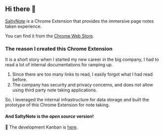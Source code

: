 ## Hi there 👋

<!--

**Here are some ideas to get you started:**

🙋‍♀️ A short introduction - what is your organization all about?
🌈 Contribution guidelines - how can the community get involved?
👩‍💻 Useful resources - where can the community find your docs? Is there anything else the community should know?
🍿 Fun facts - what does your team eat for breakfast?
🧙 Remember, you can do mighty things with the power of [Markdown](https://docs.github.com/github/writing-on-github/getting-started-with-writing-and-formatting-on-github/basic-writing-and-formatting-syntax)
-->

[SaltyNote](https://saltynote.com/) is a Chrome Extension that provides the immersive page notes taken experience. 

You can find it from the [Chrome Web Store](https://chrome.google.com/webstore/detail/saltynote/baanghljiehhpljdbonfknboakpfajnn).

### The reason I created this Chrome Extension
It is a short story when I started my new career in the big company, I had to read a lot of internal documentations for ramping up. 
1. Since there are too many links to read, I easily forgot what I had read before.
2. The company has security and privacy concerns, and does not allow using third party note taking applications.

So, I leveraged the internal infrastructure for data storage and built the prototype of this Chrome Extension for note taking.

####  And **SaltyNote** is the *open source* version!

📡 The development Kanban is [here](https://github.com/orgs/SaltyNote/projects/5/views/1).
